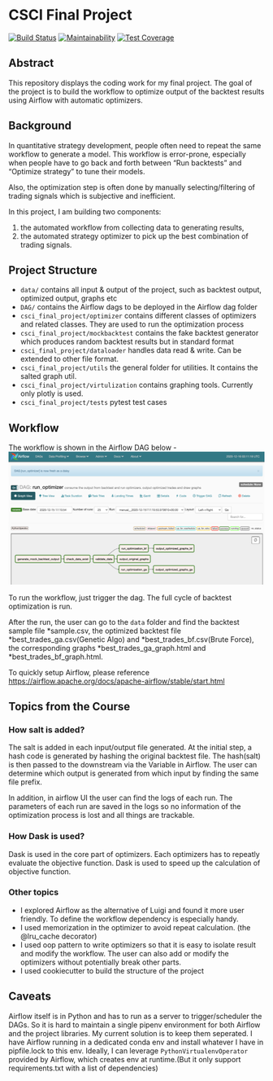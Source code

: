 # CSCI Final Project

[![Build Status](https://travis-ci.com/tanxiao64/2020fa-csci_final_project-tanxiao64.svg?branch=master)](https://travis-ci.com/tanxiao64/2020fa-csci_final_project-tanxiao64)
[![Maintainability](https://api.codeclimate.com/v1/badges/d3b0cb677db44e613b26/maintainability)](https://codeclimate.com/github/tanxiao64/2020fa-csci_final_project-tanxiao64/maintainability)
[![Test Coverage](https://api.codeclimate.com/v1/badges/d3b0cb677db44e613b26/test_coverage)](https://codeclimate.com/github/tanxiao64/2020fa-csci_final_project-tanxiao64/test_coverage)

## Abstract

This repository displays the coding work for my final project. The goal of the project is to build the workflow to 
optimize output of the backtest results using Airflow with automatic optimizers.


## Background

In quantitative strategy development, people often need to repeat the same workflow to generate a model. 
This workflow is error-prone, especially when people have to go back and forth between “Run backtests” and 
“Optimize strategy” to tune their models. 

Also, the optimization step is often done by manually selecting/filtering of trading signals which is subjective and inefficient. 

In this project, I am building two components:  
1) the automated workflow from collecting data to generating results, 
2) the automated strategy optimizer to pick up the best combination of trading signals.


## Project Structure
* `data/` contains all input & output of the project, such as backtest output, optimized output, graphs etc
* `DAG/` contains the Airflow dags to be deployed in the Airflow dag folder
* `csci_final_project/optimizer` contains different classes of optimizers and related classes. They are used to run the 
optimization process
* `csci_final_project/mockbacktest` contains the fake backtest generator which produces random backtest results but in standard format
* `csci_final_project/dataloader` handles data read & write. Can be extended to other file format.
* `csci_final_project/utils` the general folder for utilities. It contains the salted graph util.
* `csci_final_project/virtulization` contains graphing tools. Currently only plotly is used.
* `csci_final_project/tests` pytest test cases

## Workflow
The workflow is shown in the Airflow DAG below -
![alt text](https://github.com/tanxiao64/2020fa-csci_final_project-tanxiao64/blob/master/airflow_screenshot.png?raw=true)


To run the workflow, just trigger the dag. The full cycle of backtest optimization is run.


After the run, the user can go to the `data` folder and find the backtest sample file *sample.csv, the optimized backtest
file *best_trades_ga.csv(Genetic Algo) and *best_trades_bf.csv(Brute Force), the corresponding graphs *best_trades_ga_graph.html
and *best_trades_bf_graph.html.

To quickly setup Airflow, please reference https://airflow.apache.org/docs/apache-airflow/stable/start.html

## Topics from the Course
### How salt is added?
The salt is added in each input/output file generated. At the initial step, a hash code is generated by hashing the original
backtest file. The hash(salt) is then passed to the downstream via the Variable in Airflow. The user can determine which 
output is generated from which input by finding the same file prefix. 

In addition, in airflow UI the user can find the logs 
of each run. The parameters of each run are saved in the logs so no information of the optimization process is lost and 
all things are trackable.

### How Dask is used?
Dask is used in the core part of optimizers. Each optimizers has to repeatly evaluate the objective function. Dask is 
used to speed up the calculation of objective function. 

### Other topics
* I explored Airflow as the alternative of Luigi and found it more user friendly. To define the workflow dependency 
is especially handy. 
* I used memorization in the optimizer to avoid repeat calculation. (the @lru_cache decorator) 
* I used oop pattern to write optimizers so that it is easy to isolate result and modify the workflow. 
The user can also add or modify the optimizers without potentially break other parts.
* I used cookiecutter to build the structure of the project

## Caveats
Airflow itself is in Python and has to run as a server to trigger/scheduler the DAGs. So it is hard to maintain a single 
pipenv environment for both Airflow and the project libraries. My current solution is to keep them seperated. I have Airflow 
running in a dedicated conda env and install whatever I have in pipfile.lock to this env. Ideally, I can leverage 
`PythonVirtualenvOperator` provided by Airflow, which creates env at runtime.(But it only support requirements.txt with 
a list of dependencies) 
